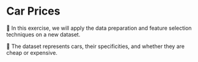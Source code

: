 # Car Prices

🎯 In this exercise, we will apply the data preparation and feature selection techniques on a new dataset.

🚗 The dataset represents cars, their specificities, and whether they are cheap or expensive.

